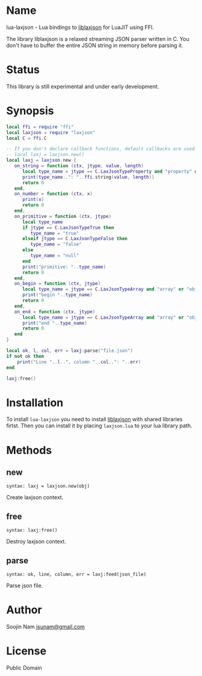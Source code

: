 Name
====
lua-laxjson - Lua bindings to [liblaxjson](https://github.com/andrewrk/liblaxjson)
for LuaJIT using FFI.

The library liblaxjson is a relaxed streaming JSON parser written in C.
You don't have to buffer the entire JSON string in memory before parsing it.

Status
======
This library is still experimental and under early development.

Synopsis
========
````lua
local ffi = require "ffi"
local laxjson = require "laxjson"
local C = ffi.C

-- If you don't declare callback functions, default callbacks are used.
-- local laxj = laxjson.new()
local laxj = laxjson.new {
   on_string = function (ctx, jtype, value, length)
      local type_name = jtype == C.LaxJsonTypeProperty and "property" or "string"
      print(type_name..": "..ffi.string(value, length))
      return 0
   end,
   on_number = function (ctx, x)
      print(x)
      return 0
   end,
   on_primitive = function (ctx, jtype)
      local type_name
      if jtype == C.LaxJsonTypeTrue then
         type_name = "true"
      elseif jtype == C.LaxJsonTypeFalse then
         type_name = "false"
      else
         type_name = "null"
      end
      print("primitive: "..type_name)
      return 0
   end,
   on_begin = function (ctx, jtype)
      local type_name = jtype == C.LaxJsonTypeArray and "array" or "object"
      print("begin "..type_name)
      return 0
   end,
   on_end = function (ctx, jtype)
      local type_name = jtype == C.LaxJsonTypeArray and "array" or "object"
      print("end "..type_name)
      return 0
   end
}

local ok, l, col, err = laxj:parse("file.json")
if not ok then
    print("Line "..l..", column "..col..": "..err)
end

laxj:free()
````

Installation
============
To install `lua-laxjson` you need to install
[liblaxjson](https://github.com/andrewrk/liblaxjson#installation)
with shared libraries firtst.
Then you can install it by placing `laxjson.lua` to your lua library path.

Methods
=======

new
---
`syntax: laxj = laxjson.new(obj)`

Create laxjson context.

free
----
`syntax: laxj:free()`

Destroy laxjson context.

parse
-----
`syntax: ok, line, column, err = laxj:feed(json_file)`

Parse json file.

Author
======
Soojin Nam jsunam@gmail.com

License
=======
Public Domain
